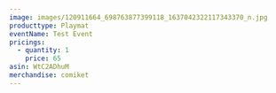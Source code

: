 ```yaml
---
image: images/120911664_698763877399118_1637042322117343370_n.jpg
producttype: Playmat
eventName: Test Event
pricings:
  - quantity: 1
    price: 65
asin: WtC2ADhuM
merchandise: comiket
---
```


